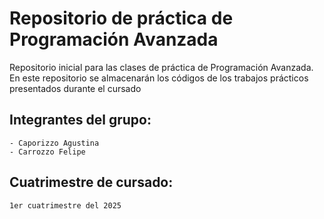 # Repositorio de práctica de Programación Avanzada

Repositorio inicial para las clases de práctica de Programación Avanzada. En este repositorio se almacenarán los códigos de los trabajos prácticos presentados durante el cursado

## Integrantes del grupo:
    - Caporizzo Agustina
    - Carrozzo Felipe

## Cuatrimestre de cursado:
    1er cuatrimestre del 2025
